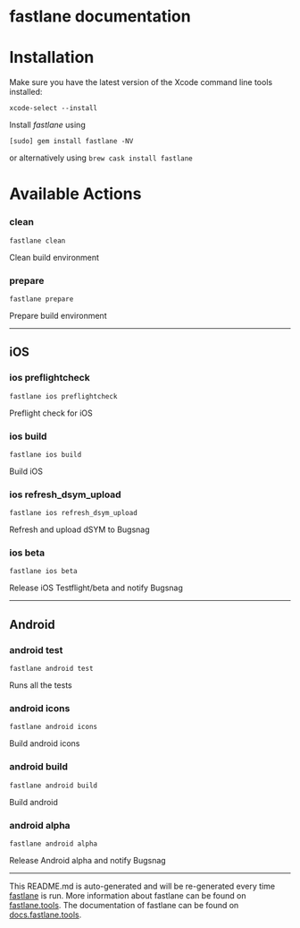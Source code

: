 fastlane documentation
================
# Installation

Make sure you have the latest version of the Xcode command line tools installed:

```
xcode-select --install
```

Install _fastlane_ using
```
[sudo] gem install fastlane -NV
```
or alternatively using `brew cask install fastlane`

# Available Actions
### clean
```
fastlane clean
```
Clean build environment
### prepare
```
fastlane prepare
```
Prepare build environment

----

## iOS
### ios preflightcheck
```
fastlane ios preflightcheck
```
Preflight check for iOS
### ios build
```
fastlane ios build
```
Build iOS
### ios refresh_dsym_upload
```
fastlane ios refresh_dsym_upload
```
Refresh and upload dSYM to Bugsnag
### ios beta
```
fastlane ios beta
```
Release iOS Testflight/beta and notify Bugsnag

----

## Android
### android test
```
fastlane android test
```
Runs all the tests
### android icons
```
fastlane android icons
```
Build android icons
### android build
```
fastlane android build
```
Build android
### android alpha
```
fastlane android alpha
```
Release Android alpha and notify Bugsnag

----

This README.md is auto-generated and will be re-generated every time [fastlane](https://fastlane.tools) is run.
More information about fastlane can be found on [fastlane.tools](https://fastlane.tools).
The documentation of fastlane can be found on [docs.fastlane.tools](https://docs.fastlane.tools).
